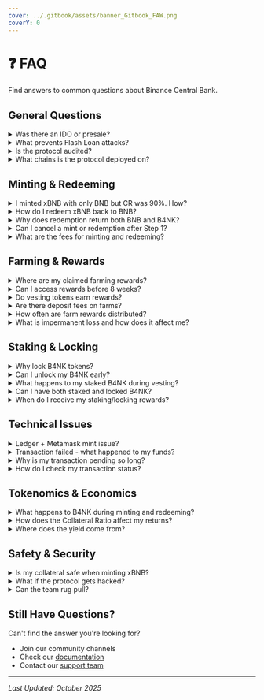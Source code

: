 ```yaml
---
cover: ../.gitbook/assets/banner_Gitbook_FAW.png
coverY: 0
---
```


# ❓ FAQ

Find answers to common questions about Binance Central Bank.

## General Questions

<details>

<summary>Was there an IDO or presale?</summary>

BCB had no premine, IDO, ICO, VC allocation, or presale. All tokens are earned through participation in the protocol. This ensures fair distribution and aligns incentives between the team and community.

</details>

<details>

<summary>What prevents Flash Loan attacks?</summary>

Our 2-step minting and redemption mechanism requires separate transactions, making flash loan attacks impossible. Flash loans must be repaid within the same transaction they're borrowed, so attackers can't complete the two-step process needed to mint or redeem tokens.

Learn more in our [Flash Loan Protection](broken-reference) documentation.

</details>

<details>

<summary>Is the protocol audited?</summary>

Yes, our smart contracts have undergone professional security audits. We also maintain an active bug bounty program to continuously improve security. Check our website for current audit reports.

</details>

<details>

<summary>What chains is the protocol deployed on?</summary>

Currently, Binance Central Bank Protocol is deployed on Binance Smart Chain (BSC). We plan to expand to additional L1 ecosystems in the future as we introduce new synthetic assets.

</details>

## Minting & Redeeming

<details>

<summary>I minted xBNB with only BNB but CR was 90%. How?</summary>

The protocol automatically purchases the required BCB from the market using part of your BNB through the Zap feature. This provides a seamless user experience - you don't need to manually acquire BCB before minting.\
\
Step&#x73;**:**&#x20;

1. Provide BNB: you provide 1 BNB.

2) Automatic swap: Protocol automatically swaps (1 - CR) worth to BCB.&#x20;
3) Mint: Protocol mints BNBx using the correct ratio.

</details>

<details>

<summary>How do I redeem xBNB back to BNB?</summary>

You can redeem BNBX anytime through our redemption page. The amount you receive depends on the current Collateral Ratio.

**Example:** At 95% CR, redeeming 100 BNBX returns:

* 95 BNB
* 5 BNB worth of BCB

The redemption is a two-step process for security.

</details>

<details>

<summary>Why does redemption return both BNB and B4NK?</summary>

xBNB is backed by both BNB and B4NK based on the current Collateral Ratio. When you redeem, you receive both types of collateral in the same proportion that backs your xBNB.

If you want only BNB, you can sell the B4NK portion on a DEX after redemption.

</details>

<details>

<summary>Can I cancel a mint or redemption after Step 1?</summary>

No, once you've completed Step 1, you must complete Step 2 to receive your tokens or collateral. This is a security feature to prevent flash loan attacks. However, there's no time limit - you can complete Step 2 whenever you're ready.

</details>

<details>

<summary>What are the fees for minting and redeeming?</summary>

* **Minting Fee**: 0.50% of minted value
* **Redeeming Fee**: 0.50% of redeemed value

All fees are distributed to BCB stakers and lockers, creating value for protocol participants.

</details>

## Farming & Rewards

<details>

<summary>Where are my claimed farming rewards?</summary>

After claiming farm rewards, they automatically enter an 8-week vesting period. You can view them under "BCB in Vesting" on the Staking tab.

Important: Vesting BCB counts as staked and earns BNB platform fees during the vesting period.

</details>

<details>

<summary>Can I access rewards before 8 weeks?</summary>

Yes, but with a 50% penalty. You have two options:

* **Wait 8 weeks**: Receive 100% of your rewards
* **Claim early**: Receive 50% immediately, forfeit 50%

The 50% penalty is distributed to locked BCB holders as additional rewards.

</details>

<details>

<summary>Do vesting tokens earn rewards?</summary>

Yes! Vesting BCB automatically counts as staked and earns BNB platform fees. This means you're earning rewards on your rewards while they vest.

</details>

<details>

<summary>Are there deposit fees on farms?</summary>

No, there are no deposit fees on any of our farms. You can stake and unstake your LP tokens freely. The only protocol fees are on minting (0.50%) and redeeming (0.50%) BNBX.

</details>

<details>

<summary>How often are farm rewards distributed?</summary>

Farm rewards accumulate in real-time based on your share of the pool. You can claim them at any time, though they will enter the 8-week vesting period upon claiming.

</details>

<details>

<summary>What is impermanent loss and how does it affect me?</summary>

**BNBX/BNB Pool:** Minimal impermanent loss since BNBX maintains a 1:1 peg with BNB. This behaves similarly to a stablecoin pair.

**BCB/BNB Pool:** Standard impermanent loss risk since BCB price can fluctuate independently of BNB. However, farm rewards are designed to offset this risk.

</details>

## Staking & Locking

<details>

<summary>Why lock B4NK tokens?</summary>

Locked BCB earns additional rewards compared to staking:

* **Staking:** Earns BNB platform fees only
* **Locking:** Earns BNB platform fees PLUS BCB penalty fees

The 8-week lock commitment is rewarded with higher APR from the additional BCB revenue stream.

</details>

<details>

<summary>Can I unlock my B4NK early?</summary>

No, locked BCB cannot be withdrawn before the 8-week period ends. This is by design to ensure stability and reward long-term holders. Make sure you're comfortable with the lock duration before locking.

</details>

<details>

<summary>What happens to my staked B4NK during vesting?</summary>

Vesting BCB is automatically considered staked, so it earns BNB platform fees during the entire vesting period. You don't need to take any action - it happens automatically.

</details>

<details>

<summary>Can I have both staked and locked B4NK?</summary>

Yes! You can split your BCB holdings between:

* Some tokens staked (flexible, lower rewards)
* Some tokens locked (8 weeks, higher rewards)
* Some tokens in farms (earning emissions)

This allows you to balance liquidity needs with reward optimization.

</details>

<details>

<summary>When do I receive my staking/locking rewards?</summary>

Rewards are distributed at the end of each 7-day epoch (Monday to Sunday). After an epoch ends, rewards become available for claiming in the following epoch.

</details>

## Technical Issues

<details>

<summary>Ledger + Metamask mint issue?</summary>

If you're experiencing issues minting with Ledger + Metamask, enable "Display Contract Data (debug data)" in your Ledger device settings.

Open Ledger appOpen Binance Smart Chain app on Ledger.Go to SettingsGo to Settings.Enable display contract dataEnable "Display Contract Data".RetryTry minting again.

This resolves the "blind signing" error that some users encounter.

</details>

<details>

<summary>Transaction failed - what happened to my funds?</summary>

If a transaction fails:

* Your funds are safe and remain in your wallet
* You only lose the gas fee for the failed transaction
* Check error messages for details
* Common issues: insufficient gas, slippage too low, insufficient balance

If you completed Step 1 of minting/redeeming but Step 2 failed, your collateral is safely held in the contract. Simply retry Step 2.

</details>

<details>

<summary>Why is my transaction pending so long?</summary>

BSC transaction times depend on network congestion and gas price:

* **Low gas price:** Slower confirmation (5-30 seconds typical)
* **Standard gas price:** Normal confirmation (3-5 seconds typical)
* **High gas price:** Fast confirmation (1-3 seconds typical)

If stuck for more than 2 minutes, the transaction may have failed. Check BSCScan using your transaction hash.

</details>

<details>

<summary>How do I check my transaction status?</summary>

Copy tx hashCopy your transaction hash from Metamask.Visit BSCScanVisit BSCScan.com.Paste and searchPaste transaction hash in search.View statusView status: Success, Failed, or Pending.

You can also click on transaction notifications in Metamask to open BSCScan directly.

</details>

## Tokenomics & Economics

<details>

<summary>What happens to B4NK during minting and redeeming?</summary>

**During Minting:**

* BCB portion of collateral is burned
* Removes BCB from circulation
* Creates deflationary pressure when protocol grows

**During Redeeming:**

* New BCB is minted to return as collateral
* Adds BCB to circulation
* Creates inflationary pressure when protocol contracts

This dynamic supply mechanism balances BCB supply with protocol usage.

</details>

<details>

<summary>How does the Collateral Ratio affect my returns?</summary>

CR affects returns in several ways:

**Lower CR (e.g., 75%):**

* More BCB required for minting → Higher BCB demand
* Less BNB returned when redeeming → More BCB exposure
* Potentially better for BCB bulls

**Higher CR (e.g., 95%):**

* More BNB required for minting → Lower BCB demand
* More BNB returned when redeeming → Less BCB exposure
* Potentially better for BNB maxis

The CR adjusts automatically based on BNBX price, so you don't need to time it manually.

</details>

<details>

<summary>Where does the yield come from?</summary>

Protocol yield comes from multiple sources:

* **Minting fees (0.50%)** → Stakers and lockers
* **Redeeming fees (0.50%)** → Stakers and lockers
* **Early exit penalties (50%)** → Lockers only
* **Farm emissions** → Liquidity providers

All yield is generated from real protocol activity and user interactions.

</details>

## Safety & Security

<details>

<summary>Is my collateral safe when minting xBNB?</summary>

Yes, your collateral is secured in audited smart contracts. The two-step minting process and flash loan protection ensure that collateral can only be accessed through legitimate redemptions.

Key safety features:

* Time-locked collateral
* Flash loan protection
* Professional audits
* Bug bounty program
* Battle-tested mechanisms

</details>

<details>

<summary>What if the protocol gets hacked?</summary>

We've implemented multiple security measures:

* Battle Tested Contracts
* Flash loan protection mechanisms
* Two-step transaction processes
* Active bug bounty program ($50,000)
* Continuous security monitoring

While no protocol can guarantee 100% safety, we've implemented industry best practices to minimize risks.

</details>

<details>

<summary>Can the team rug pull?</summary>

No. The protocol is designed to be decentralised:

* No premine or team allocation
* Smart contracts are immutable for core functions
* Governance is controlled by BCB holders
* All fees go directly to users, not team
* Time-locked admin functions where needed

</details>

## Still Have Questions?

Can't find the answer you're looking for?

* Join our community channels
* Check our [documentation](broken-reference)
* Contact our [support team](broken-reference)

***

_Last Updated: October 2025_
